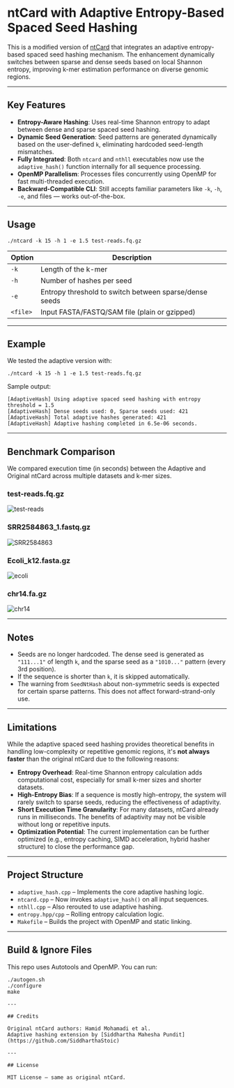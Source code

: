 
# ntCard with Adaptive Entropy-Based Spaced Seed Hashing

This is a modified version of [ntCard](https://github.com/bcgsc/ntCard) that integrates an adaptive entropy-based spaced seed hashing mechanism. The enhancement dynamically switches between sparse and dense seeds based on local Shannon entropy, improving k-mer estimation performance on diverse genomic regions.

---

## Key Features

- **Entropy-Aware Hashing**: Uses real-time Shannon entropy to adapt between dense and sparse spaced seed hashing.
- **Dynamic Seed Generation**: Seed patterns are generated dynamically based on the user-defined `k`, eliminating hardcoded seed-length mismatches.
- **Fully Integrated**: Both `ntcard` and `nthll` executables now use the `adaptive_hash()` function internally for all sequence processing.
- **OpenMP Parallelism**: Processes files concurrently using OpenMP for fast multi-threaded execution.
- **Backward-Compatible CLI**: Still accepts familiar parameters like `-k`, `-h`, `-e`, and files — works out-of-the-box.

---

## Usage

```
./ntcard -k 15 -h 1 -e 1.5 test-reads.fq.gz
```

| Option | Description |
|--------|-------------|
| `-k`   | Length of the k-mer |
| `-h`   | Number of hashes per seed |
| `-e`   | Entropy threshold to switch between sparse/dense seeds |
| `<file>` | Input FASTA/FASTQ/SAM file (plain or gzipped) |

---

## Example

We tested the adaptive version with:

```
./ntcard -k 15 -h 1 -e 1.5 test-reads.fq.gz
```

Sample output:

```
[AdaptiveHash] Using adaptive spaced seed hashing with entropy threshold = 1.5
[AdaptiveHash] Dense seeds used: 0, Sparse seeds used: 421
[AdaptiveHash] Total adaptive hashes generated: 421
[AdaptiveHash] Adaptive hashing completed in 6.5e-06 seconds.
```

---

## Benchmark Comparison

We compared execution time (in seconds) between the Adaptive and Original ntCard across multiple datasets and k-mer sizes.

### test-reads.fq.gz
![test-reads](plots/plot_test_reads_fq_gz.png)

### SRR2584863_1.fastq.gz
![SRR2584863](plots/plot_SRR2584863_1_fastq_gz.png)

### Ecoli_k12.fasta.gz
![ecoli](plots/plot_Ecoli_k12_fasta_gz.png)

### chr14.fa.gz
![chr14](plots/plot_chr14_fa_gz.png)

---

## Notes

- Seeds are no longer hardcoded. The dense seed is generated as `"111...1"` of length `k`, and the sparse seed as a `"1010..."` pattern (every 3rd position).
- If the sequence is shorter than `k`, it is skipped automatically.
- The warning from `SeedNtHash` about non-symmetric seeds is expected for certain sparse patterns. This does not affect forward-strand-only use.

---

## Limitations

While the adaptive spaced seed hashing provides theoretical benefits in handling low-complexity or repetitive genomic regions, it's **not always faster** than the original ntCard due to the following reasons:

- **Entropy Overhead**: Real-time Shannon entropy calculation adds computational cost, especially for small k-mer sizes and shorter datasets.
- **High-Entropy Bias**: If a sequence is mostly high-entropy, the system will rarely switch to sparse seeds, reducing the effectiveness of adaptivity.
- **Short Execution Time Granularity**: For many datasets, ntCard already runs in milliseconds. The benefits of adaptivity may not be visible without long or repetitive inputs.
- **Optimization Potential**: The current implementation can be further optimized (e.g., entropy caching, SIMD acceleration, hybrid hasher structure) to close the performance gap.

---

## Project Structure

- `adaptive_hash.cpp` – Implements the core adaptive hashing logic.
- `ntcard.cpp` – Now invokes `adaptive_hash()` on all input sequences.
- `nthll.cpp` – Also rerouted to use adaptive hashing.
- `entropy.hpp/cpp` – Rolling entropy calculation logic.
- `Makefile` – Builds the project with OpenMP and static linking.

---

## Build & Ignore Files

This repo uses Autotools and OpenMP. You can run:
```
./autogen.sh
./configure
make

---

## Credits

Original ntCard authors: Hamid Mohamadi et al.  
Adaptive hashing extension by [Siddhartha Mahesha Pundit](https://github.com/SiddharthaStoic)

---

## License

MIT License — same as original ntCard.